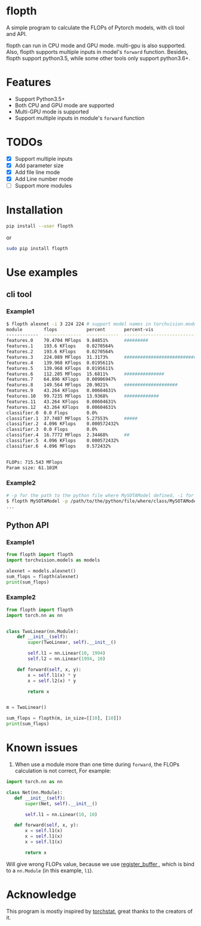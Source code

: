 # flopth
A simple program to calculate the FLOPs of Pytorch models, with cli tool and API.

flopth can run in CPU mode and GPU mode. multi-gpu is also supported. Also, flopth supports multiple inputs in model's `forward` function. Besides, flopth support python3.5, while some other tools only support python3.6+.  

# Features
 - Support Python3.5+
 - Both CPU and GPU mode are supported
 - Multi-GPU mode is supported
 - Support multiple inputs in module's `forward` function

# TODOs
 - [x] Support multiple inputs
 - [x] Add parameter size
 - [x] Add file line mode
 - [x] Add Line number mode 
 - [ ] Support more modules 

# Installation
```bash
pip install --user flopth 
```
or 
```bash
sudo pip install flopth
```

# Use examples
## cli tool
### Example1
```bash
$ flopth alexnet -i 3 224 224 # support model names in torchvision.models
module        flops           percent       percent-vis
------------  --------------  ------------  -------------------------------
features.0    70.4704 MFlops  9.84851%      #########
features.1    193.6 KFlops    0.0270564%
features.2    193.6 KFlops    0.0270564%
features.3    224.089 MFlops  31.3173%      ###############################
features.4    139.968 KFlops  0.0195611%
features.5    139.968 KFlops  0.0195611%
features.6    112.205 MFlops  15.6811%      ###############
features.7    64.896 KFlops   0.00906947%
features.8    149.564 MFlops  20.9021%      ####################
features.9    43.264 KFlops   0.00604631%
features.10   99.7235 MFlops  13.9368%      #############
features.11   43.264 KFlops   0.00604631%
features.12   43.264 KFlops   0.00604631%
classifier.0  0.0 Flops       0.0%
classifier.1  37.7487 MFlops  5.27553%      #####
classifier.2  4.096 KFlops    0.000572432%
classifier.3  0.0 Flops       0.0%
classifier.4  16.7772 MFlops  2.34468%      ##
classifier.5  4.096 KFlops    0.000572432%
classifier.6  4.096 MFlops    0.572432%


FLOPs: 715.543 MFlops
Param size: 61.101M
```
### Example2
```bash
# -p for the path to the python file where MySOTAModel defined, -i for input size, you can use -i multiple times for multiple inputs
$ flopth MySOTAModel -p /path/to/the/python/file/where/class/MySOTAModel/is/defined/models.py -i 3 224 224 -i 1 224 224
...
```

## Python API
### Example1
```python
from flopth import flopth
import torchvision.models as models

alexnet = models.alexnet()
sum_flops = flopth(alexnet)
print(sum_flops)
```
### Example2
```python
from flopth import flopth
import torch.nn as nn


class TwoLinear(nn.Module):
    def __init__(self):
        super(TwoLinear, self).__init__()

        self.l1 = nn.Linear(10, 1994)
        self.l2 = nn.Linear(1994, 10)

    def forward(self, x, y):
        x = self.l1(x) * y
        x = self.l2(x) * y

        return x


m = TwoLinear()

sum_flops = flopth(m, in_size=[[10], [10]])
print(sum_flops)
```

# Known issues
 1. When use a module more than one time during `forward`, the FLOPs calculation is not correct, For example:
 ```python
import torch.nn as nn

class Net(nn.Module):
    def __init__(self):
        super(Net, self).__init__()

        self.l1 = nn.Linear(10, 10)

    def forward(self, x, y):
        x = self.l1(x)
        x = self.l1(x)
        x = self.l1(x)

        return x
 ```
 Will give wrong FLOPs value, because we use [register_buffer ](https://pytorch.org/docs/stable/_modules/torch/nn/modules/module.html#Module.register_buffer), which is bind to a `nn.Module` (in this example, `l1`). 

# Acknowledge
This program is mostly inspired by [torchstat](https://github.com/Swall0w/torchstat), great thanks to the creators of it.
